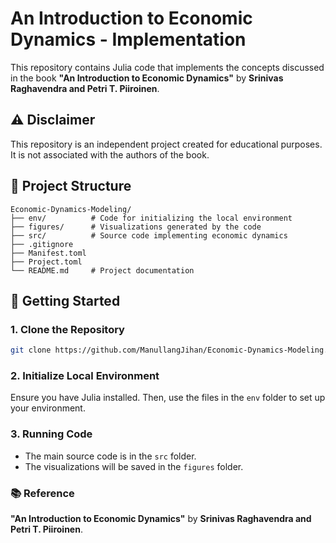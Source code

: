 # An Introduction to Economic Dynamics - Implementation

This repository contains Julia code that implements the concepts discussed in the book **"An Introduction to Economic Dynamics"** by **Srinivas Raghavendra and Petri T. Piiroinen**.

## ⚠️ Disclaimer

This repository is an independent project created for educational purposes. It is not associated with the authors of the book.

## 📁 Project Structure

```
Economic-Dynamics-Modeling/
├── env/          # Code for initializing the local environment
├── figures/      # Visualizations generated by the code
├── src/          # Source code implementing economic dynamics
├── .gitignore
├── Manifest.toml
├── Project.toml
└── README.md     # Project documentation
```

## 🚀 Getting Started

### 1. Clone the Repository

```bash
git clone https://github.com/ManullangJihan/Economic-Dynamics-Modeling.git
```

### 2. Initialize Local Environment

Ensure you have Julia installed. Then, use the files in the `env` folder to set up your environment.

### 3. Running Code

* The main source code is in the `src` folder.
* The visualizations will be saved in the `figures` folder.

### 📚 Reference

**"An Introduction to Economic Dynamics"** by **Srinivas Raghavendra and Petri T. Piiroinen**.
